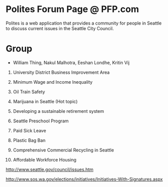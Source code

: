 # Polites Forum Page @ PFP.com
Polites is a web application that provides a community for people in Seattle to discuss current issues in the Seattle City Council.

Group
============
- William Thing, Nakul Malhotra, Eeshan Londhe, Kritin Vij

1. University District Business Improvement Area

2. Minimum Wage and Income Inequality

3. Oil Train Safety

4. Marijuana in Seattle (Hot topic)

5. Developing a sustainable retirement system

6. Seattle Preschool Program

7. Paid Sick Leave

8. Plastic Bag Ban

9. Comprehensive Commercial Recycling in Seattle

10. Affordable Workforce Housing

http://www.seattle.gov/council/issues.htm

http://www.sos.wa.gov/elections/initiatives/Initiatives-With-Signatures.aspx
